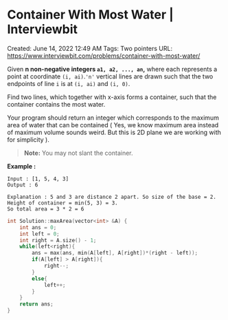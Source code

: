 # Container With Most Water | Interviewbit

Created: June 14, 2022 12:49 AM
Tags: Two pointers
URL: https://www.interviewbit.com/problems/container-with-most-water/

Given **n non-negative integers `a1, a2, ..., an`,**
 where each represents a point at coordinate `(i, ai)`.`'n'` vertical lines are drawn such that the two endpoints of line `i` is at `(i, ai)` and `(i, 0)`.

Find two lines, which together with x-axis forms a container, such that the container contains the most water.

Your program should return an integer which corresponds to the maximum area of water that can be contained ( Yes, we know maximum area instead of maximum volume sounds weird. But this is 2D plane we are working with for simplicity ).

> 
> 
> 
> **Note:** You may not slant the container.
> 

**Example :**

```
Input : [1, 5, 4, 3]
Output : 6

Explanation : 5 and 3 are distance 2 apart. So size of the base = 2. Height of container = min(5, 3) = 3.
So total area = 3 * 2 = 6

```

```cpp
int Solution::maxArea(vector<int> &A) {
    int ans = 0;
    int left = 0;
    int right = A.size() - 1;
    while(left<right){
        ans = max(ans, min(A[left], A[right])*(right - left));
        if(A[left] > A[right]){
            right--;
        }
        else{
            left++;
        }
    }
    return ans;
}
```